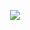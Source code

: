 <p align="center">
  <img src="[https://i.giphy.com/media/VOPK1BqsMEJRS/giphy.webp](https://media0.giphy.com/media/7hLfnrOiTBE1q/giphy.gif)" />
</p>
